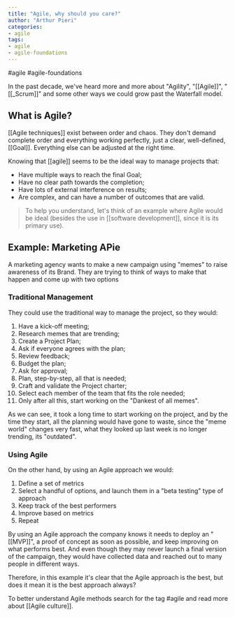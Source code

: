 ```yaml
---
title: "Agile, why should you care?"
author: "Arthur Pieri"
categories:
- agile
tags: 
- agile
- agile-foundations
---
```

#agile #agile-foundations

In the past decade, we've heard more and more about "Agility", "[[Agile]]", "[[_Scrum]]" and some other ways we could grow past the Waterfall model.

## What is Agile?

[[Agile techniques]] exist between order and chaos. They don't demand complete order and everything working perfectly, just a clear, well-defined, [[Goal]]. Everything else can be adjusted at the right time.

Knowing that [[agile]] seems to be the ideal way to manage projects that:

- Have multiple ways to reach the final Goal;
- Have no clear path towards the completion;
- Have lots of external interference on results;
- Are complex, and can have a number of outcomes that are valid.

> To help you understand, let's think of an example where Agile would be ideal (besides the use in [[software development]], since it is its primary use).

## Example: Marketing APie

A marketing agency wants to make a new campaign using "memes" to raise awareness of its Brand. They are trying to think of ways to make that happen and come up with two options

### Traditional Management

They could use the traditional way to manage the project, so they would:

1. Have a kick-off meeting;
2. Research memes that are trending;
3. Create a Project Plan;
4. Ask if everyone agrees with the plan;
5. Review feedback;
6. Budget the plan;
7. Ask for approval;
8. Plan, step-by-step, all that is needed;
9. Craft and validate the Project charter;
10. Select each member of the team that fits the role needed;
11. Only after all this, start working on the "Dankest of all memes".

As we can see, it took a long time to start working on the project, and by the time they start, all the planning would have gone to waste, since the "meme world" changes very fast, what they looked up last week is no longer trending, its "outdated".

### Using Agile

On the other hand, by using an Agile approach we would:

1. Define a set of metrics
2. Select a handful of options, and launch them in a "beta testing" type of approach
3. Keep track of the best performers
4. Improve based on metrics
5. Repeat

By using an Agile approach the company knows it needs to deploy an "[[MVP]]", a proof of concept as soon as possible, and keep improving on what performs best. And even though they may never launch a final version of the campaign, they would have collected data and reached out to many people in different ways.

Therefore, in this example it's clear that the Agile approach is the best, but does it mean it is the best approach always?

To better understand Agile methods search for the tag #agile and read more about [[Agile culture]].
